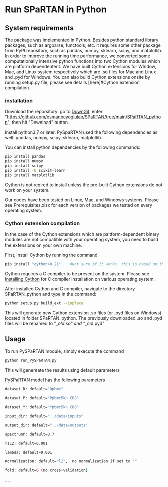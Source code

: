 # Run SPaRTAN in Python

## System requirements
The package was implemented in Python. Besides python standard library packages, such as argparse, functools, etc. it requires some other package from PyPI repository, such as pandas, numpy, sklearn, scipy, and matplotlib. In order to improve the running time performance, we converted some computationally intensive python functions into two Cython modules which are platform dependentent. We have built Cython extensions for WIndow, Mac, and Linux system respectively which are .so files for Mac and Linux and .pyd for Windows. You can also build Cython extensions onsite by running setup.py file, please see details [here]#Cython extension compilation.


### installation
Download the reporsitory: go to [DownGit](https://downgit.github.io/#/home), enter "https://github.com/osmanbeyoglulab/SPaRTAN/tree/main/SPaRTAN_python", then hit "Download" button.

Install python3.7 or later. PySpaRTAN used the following dependencies as well: pandas, numpy, scipy, sklearn, matplotlib. 

You can install python dependencies by the following commands:
```sh
pip install pandas
pip install numpy
pip install scipy
pip install -U scikit-learn
pip install matplotlib
```
Cython is not reqired to install unless the pre-built Cython extensions do not work on your system. 

Our codes have been tested on Linux, Mac, and Windows systems. Please see Prerequisites.xlsx for each version of packages we tested on every operating system.

### Cython extension compilation

In the case of the Cython extensions which are paltform-dependent binary modules are not compatible with your operating system, you need to build the extensions on your own machine. 

First, install Cython by running the command
```sh
pip install "cython>0.21"    #Not sure if it works. this is based on the discussion at https://stackoverflow.com/questions/8795617/how-to-pip-install-a-package-with-min-and-max-version-range
```
Cython requires a C compiler to be present on the system. Please see [Installing Cython](https://cython.readthedocs.io/en/latest/src/quickstart/install.html) for C compiler installation on various operating system.

After installed Cython and C compiler, navigate to the directory SPaRTAN_python and type in the command:
```sh
python setup.py build_ext --inplace
```
This will generate new Cython extension .so files (or .pyd files on Windows) located in folder SPaRTAN_python. The previously downloaded .so and .pyd files will be renamed to "*_old.so" and "*_old.pyd" 

## Usage

To run PySPaRTAN module, simply execute the command
```sh
python run_PySPaRTAN.py
```
This will genereate the results using default parameters


PySPaRTAN model has the following parameters 
```sh
dataset_D: default="Dpbmc"

dataset_P: default="Ppbmc5kn_CD8"

dataset_Y: default="Ypbmc5kn_CD8"

input_dir: default="../data/inputs"

output_dir: default="../data/outputs"

spectrumP: default=0.7

rsL2: default=0.001

lambda: default=0.001

normalization: default="l2",  no normalization if set to ""

fold: default=0 (no cross-validation)
```
....
